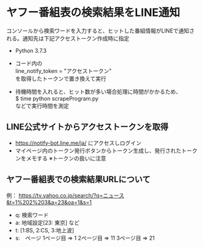 # ヤフー番組表の検索結果をLINE通知
コンソールから検索ワードを入力すると、ヒットした番組情報がLINEで通知される。通知先は下記アクセストークン作成時に指定

* Python 3.7.3
* コード内の  
  line_notify_token = "アクセストークン"  
  を取得したトークンで置き換えて実行

* 待機時間を入れると、ヒット数が多い場合処理に時間がかかるため、  
 $ time python scrapeProgram.py  
 などで実行時間を測定

## LINE公式サイトからアクセストークンを取得
*  https://notify-bot.line.me/ja/ にアクセスしログイン
*  マイページ内のトークン発行ボタンからトークン生成し、発行されたトークンをメモする
※トークンの扱いに注意

## ヤフー番組表での検索結果URLについて
例：
https://tv.yahoo.co.jp/search/?q=ニュース&t=1%202%203&a=23&oa=1&s=1

* q: 検索ワード
* a: 地域設定[23: 東京] など
* t: [1:BS, 2:CS, 3:地上波]
* s:　ページ 1ページ目 => 1 2ページ目 => 11 3ページ目 => 21


